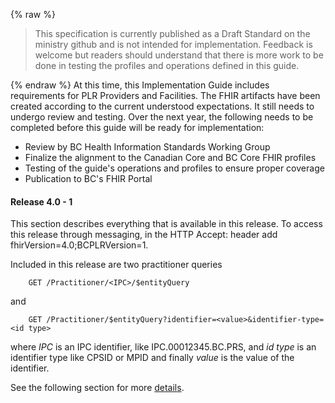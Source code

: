 {% raw %}
<blockquote class="stu-note">
<p>
This specification is currently published as a Draft Standard on the ministry github and is not intended for implementation.  Feedback is welcome but readers should understand that there is more work to be done in testing the profiles and operations defined in this guide.</p>
</blockquote>
{% endraw %}
At this time, this Implementation Guide includes requirements for PLR Providers and Facilities.  The FHIR artifacts have been created according to the current understood expectations.  It still needs to undergo review and testing.  Over the next year, the following needs to be completed before this guide will be ready for implementation:

* Review by BC Health Information Standards Working Group
* Finalize the alignment to the Canadian Core and BC Core FHIR profiles
* Testing of the guide's operations and profiles to ensure proper coverage
* Publication to BC's FHIR Portal

#### Release 4.0 - 1 

This section describes everything that is available in this release.  To access this release through messaging, in the HTTP Accept: header add fhirVersion=4.0;BCPLRVersion=1.

Included in this release are two practitioner queries

        GET /Practitioner/<IPC>/$entityQuery

and

        GET /Practitioner/$entityQuery?identifier=<value>&identifier-type=<id type>

where *IPC* is an IPC identifier, like IPC.00012345.BC.PRS, and *id type* is an identifier type like CPSID or MPID and finally *value* is the value of the identifier.  

See the following section for more [details](specification.html#query-part-1---operations).

